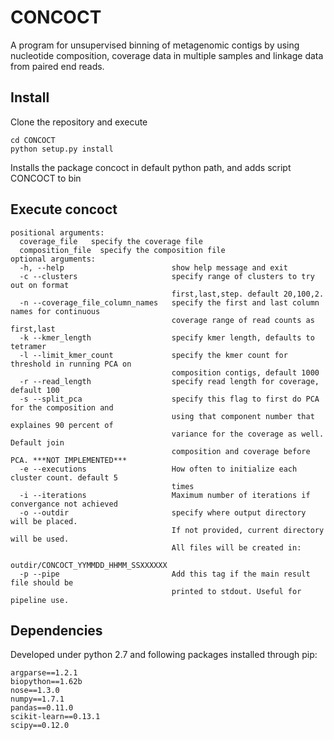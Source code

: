 CONCOCT
======

A program for unsupervised binning of metagenomic contigs by using nucleotide composition, 
coverage data in multiple samples and linkage data from paired end reads.

Install
-------
Clone the repository and execute
```
cd CONCOCT
python setup.py install
```
Installs the package concoct in default python path, and adds script CONCOCT to bin

Execute concoct
-------
```
positional arguments:
  coverage_file   specify the coverage file
  composition_file  specify the composition file
optional arguments:
  -h, --help                        show help message and exit
  -c --clusters                     specify range of clusters to try out on format
                                    first,last,step. default 20,100,2.
  -n --coverage_file_column_names   specify the first and last column names for continuous
                                    coverage range of read counts as first,last
  -k --kmer_length                  specify kmer length, defaults to tetramer
  -l --limit_kmer_count             specify the kmer count for threshold in running PCA on
                                    composition contigs, default 1000
  -r --read_length                  specify read length for coverage, default 100
  -s --split_pca                    specify this flag to first do PCA for the composition and
                                    using that component number that explaines 90 percent of
                                    variance for the coverage as well. Default join
                                    composition and coverage before PCA. ***NOT IMPLEMENTED***
  -e --executions                   How often to initialize each cluster count. default 5
                                    times
  -i --iterations                   Maximum number of iterations if convergance not achieved
  -o --outdir                       specify where output directory will be placed.
                                    If not provided, current directory will be used.
                                    All files will be created in:
                                    outdir/CONCOCT_YYMMDD_HHMM_SSXXXXXX
  -p --pipe                         Add this tag if the main result file should be
                                    printed to stdout. Useful for pipeline use.
```

Dependencies
-----------
Developed under python 2.7 and following packages installed through pip:
```
argparse==1.2.1
biopython==1.62b
nose==1.3.0
numpy==1.7.1
pandas==0.11.0
scikit-learn==0.13.1
scipy==0.12.0
```
